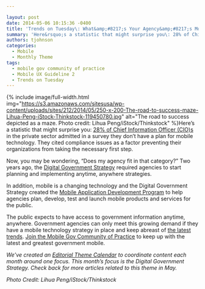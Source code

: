 ```yaml
---

layout: post
date: 2014-05-06 10:15:36 -0400
title: 'Trends on Tuesday\: What&amp;#8217;s Your Agency&amp;#8217;s Mobile Strategy?'
summary: 'Here&rsquo;s a statistic that might surprise you\: 28% of Chief Information Officer (CIO)s&nbsp;in the private sector admitted in a survey they don&amp;#8217;t have a plan for mobile technology. They cited compliance issues as a factor preventing their organizations from taking the'
authors: tjohnson
categories:
  - Mobile
  - Monthly Theme
tags:
  - mobile gov community of practice
  - Mobile UX Guideline 2
  - Trends on Tuesday
---
```



{% include image/full-width.html img="https://s3.amazonaws.com/sitesusa/wp-content/uploads/sites/212/2014/05/250-x-200-The-road-to-success-maze-Lihua-Peng-iStock-Thinkstock-119450780.jpg" alt="The road to success depicted as a maze. Photo credit: Lihua Peng/iStock/Thinkstock" %}Here’s a statistic that might surprise you: [28% of Chief Information Officer (CIO)s](http://www.mobilemarketingwatch.com/report-many-companies-still-clueless-on-mobile-40516/?utm_source=feedburner&utm_medium=email&utm_campaign=Feed%3A+MobileMarketingWatch+%28Mobile+Marketing+Watch%29) in the private sector admitted in a survey they don&#8217;t have a plan for mobile technology. They cited compliance issues as a factor preventing their organizations from taking the necessary first step.

Now, you may be wondering, “Does my agency fit in that category?” Two years ago, the [Digital Government Strategy](http://www.whitehouse.gov/blog/2012/05/23/roadmap-digital-government) required agencies to start planning and implementing anytime, anywhere strategies.

In addition, mobile is a changing technology and the Digital Government Strategy created the [Mobile Application Development Program](https://www.WHATEVER/resources/mobile-application-development-program/) to help agencies plan, develop, test and launch mobile products and services for the public.

The public expects to have access to government information anytime, anywhere. Government agencies can only meet this growing demand if they have a mobile technology strategy in place and keep abreast of [the latest trends](https://www.WHATEVER/tag/trends-on-tuesday/). [Join the Mobile Gov Community of Practice](https://www.WHATEVER/communities/mobile/) to keep up with the latest and greatest government mobile.

_We&#8217;ve created an [Editorial Theme Calendar](https://www.WHATEVER/join-digitalgov/#guidelines) to coordinate content each month around one focus. This month&#8217;s focus is the Digital Government Strategy. Check back for more articles related to this theme in May._

_Photo Credit: Lihua Peng/iStock/Thinkstock_